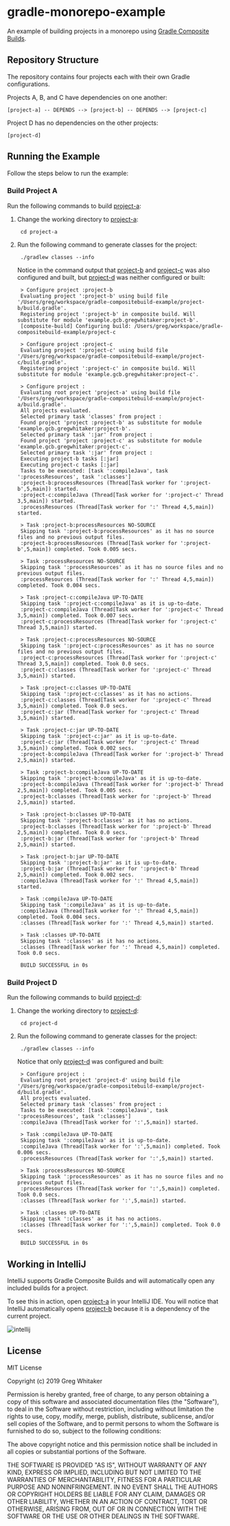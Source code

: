 # gradle-monorepo-example

An example of building projects in a monorepo using [Gradle Composite Builds](https://docs.gradle.org/current/userguide/composite_builds.html).

## Repository Structure
The repository contains four projects each with their own Gradle configurations.

Projects A, B, and C have dependencies on one another:

    [project-a] -- DEPENDS --> [project-b] -- DEPENDS --> [project-c]
    
Project D has no dependencies on the other projects:
    
    [project-d]

## Running the Example
Follow the steps below to run the example:

### Build Project A
Run the following commands to build [project-a](project-a):

1. Change the working directory to [project-a](project-a):

        cd project-a
        
2. Run the following command to generate classes for the project:

        ./gradlew classes --info
        
    Notice in the command output that [project-b](project-b) and [project-c](project-c) was also configured and built, 
    but [project-d](project-d) was neither configured or built:

        > Configure project :project-b
        Evaluating project ':project-b' using build file '/Users/greg/workspace/gradle-compositebuild-example/project-b/build.gradle'.
        Registering project ':project-b' in composite build. Will substitute for module 'example.gcb.gregwhitaker:project-b'.
        [composite-build] Configuring build: /Users/greg/workspace/gradle-compositebuild-example/project-c
        
        > Configure project :project-c
        Evaluating project ':project-c' using build file '/Users/greg/workspace/gradle-compositebuild-example/project-c/build.gradle'.
        Registering project ':project-c' in composite build. Will substitute for module 'example.gcb.gregwhitaker:project-c'.
        
        > Configure project :
        Evaluating root project 'project-a' using build file '/Users/greg/workspace/gradle-compositebuild-example/project-a/build.gradle'.
        All projects evaluated.
        Selected primary task 'classes' from project :
        Found project 'project :project-b' as substitute for module 'example.gcb.gregwhitaker:project-b'.
        Selected primary task ':jar' from project :
        Found project 'project :project-c' as substitute for module 'example.gcb.gregwhitaker:project-c'.
        Selected primary task ':jar' from project :
        Executing project-b tasks [:jar]
        Executing project-c tasks [:jar]
        Tasks to be executed: [task ':compileJava', task ':processResources', task ':classes']
        :project-b:processResources (Thread[Task worker for ':project-b',5,main]) started.
        :project-c:compileJava (Thread[Task worker for ':project-c' Thread 3,5,main]) started.
        :processResources (Thread[Task worker for ':' Thread 4,5,main]) started.
        
        > Task :project-b:processResources NO-SOURCE
        Skipping task ':project-b:processResources' as it has no source files and no previous output files.
        :project-b:processResources (Thread[Task worker for ':project-b',5,main]) completed. Took 0.005 secs.
        
        > Task :processResources NO-SOURCE
        Skipping task ':processResources' as it has no source files and no previous output files.
        :processResources (Thread[Task worker for ':' Thread 4,5,main]) completed. Took 0.004 secs.
        
        > Task :project-c:compileJava UP-TO-DATE
        Skipping task ':project-c:compileJava' as it is up-to-date.
        :project-c:compileJava (Thread[Task worker for ':project-c' Thread 3,5,main]) completed. Took 0.007 secs.
        :project-c:processResources (Thread[Task worker for ':project-c' Thread 3,5,main]) started.
        
        > Task :project-c:processResources NO-SOURCE
        Skipping task ':project-c:processResources' as it has no source files and no previous output files.
        :project-c:processResources (Thread[Task worker for ':project-c' Thread 3,5,main]) completed. Took 0.0 secs.
        :project-c:classes (Thread[Task worker for ':project-c' Thread 3,5,main]) started.
        
        > Task :project-c:classes UP-TO-DATE
        Skipping task ':project-c:classes' as it has no actions.
        :project-c:classes (Thread[Task worker for ':project-c' Thread 3,5,main]) completed. Took 0.0 secs.
        :project-c:jar (Thread[Task worker for ':project-c' Thread 3,5,main]) started.
        
        > Task :project-c:jar UP-TO-DATE
        Skipping task ':project-c:jar' as it is up-to-date.
        :project-c:jar (Thread[Task worker for ':project-c' Thread 3,5,main]) completed. Took 0.002 secs.
        :project-b:compileJava (Thread[Task worker for ':project-b' Thread 2,5,main]) started.
        
        > Task :project-b:compileJava UP-TO-DATE
        Skipping task ':project-b:compileJava' as it is up-to-date.
        :project-b:compileJava (Thread[Task worker for ':project-b' Thread 2,5,main]) completed. Took 0.005 secs.
        :project-b:classes (Thread[Task worker for ':project-b' Thread 2,5,main]) started.
        
        > Task :project-b:classes UP-TO-DATE
        Skipping task ':project-b:classes' as it has no actions.
        :project-b:classes (Thread[Task worker for ':project-b' Thread 2,5,main]) completed. Took 0.0 secs.
        :project-b:jar (Thread[Task worker for ':project-b' Thread 2,5,main]) started.
        
        > Task :project-b:jar UP-TO-DATE
        Skipping task ':project-b:jar' as it is up-to-date.
        :project-b:jar (Thread[Task worker for ':project-b' Thread 2,5,main]) completed. Took 0.002 secs.
        :compileJava (Thread[Task worker for ':' Thread 4,5,main]) started.
        
        > Task :compileJava UP-TO-DATE
        Skipping task ':compileJava' as it is up-to-date.
        :compileJava (Thread[Task worker for ':' Thread 4,5,main]) completed. Took 0.004 secs.
        :classes (Thread[Task worker for ':' Thread 4,5,main]) started.
        
        > Task :classes UP-TO-DATE
        Skipping task ':classes' as it has no actions.
        :classes (Thread[Task worker for ':' Thread 4,5,main]) completed. Took 0.0 secs.

        BUILD SUCCESSFUL in 0s

### Build Project D
Run the following commands to build [project-d](project-d):

1. Change the working directory to [project-d](project-d):

        cd project-d
        
2. Run the following command to generate classes for the project:

        ./gradlew classes --info
        
    Notice that only [project-d](project-d) was configured and built:
        
        > Configure project :
        Evaluating root project 'project-d' using build file '/Users/greg/workspace/gradle-compositebuild-example/project-d/build.gradle'.
        All projects evaluated.
        Selected primary task 'classes' from project :
        Tasks to be executed: [task ':compileJava', task ':processResources', task ':classes']
        :compileJava (Thread[Task worker for ':',5,main]) started.
        
        > Task :compileJava UP-TO-DATE
        Skipping task ':compileJava' as it is up-to-date.
        :compileJava (Thread[Task worker for ':',5,main]) completed. Took 0.006 secs.
        :processResources (Thread[Task worker for ':',5,main]) started.
        
        > Task :processResources NO-SOURCE
        Skipping task ':processResources' as it has no source files and no previous output files.
        :processResources (Thread[Task worker for ':',5,main]) completed. Took 0.0 secs.
        :classes (Thread[Task worker for ':',5,main]) started.
        
        > Task :classes UP-TO-DATE
        Skipping task ':classes' as it has no actions.
        :classes (Thread[Task worker for ':',5,main]) completed. Took 0.0 secs.
        
        BUILD SUCCESSFUL in 0s
        
## Working in IntelliJ
IntelliJ supports Gradle Composite Builds and will automatically open any included builds for a project.

To see this in action, open [project-a](project-a) in your IntelliJ IDE. You will notice that IntelliJ automatically
opens [project-b](project-d) because it is a dependency of the current project.

![intellij](intellij_screenshot.png)

        
## License
MIT License

Copyright (c) 2019 Greg Whitaker

Permission is hereby granted, free of charge, to any person obtaining a copy
of this software and associated documentation files (the "Software"), to deal
in the Software without restriction, including without limitation the rights
to use, copy, modify, merge, publish, distribute, sublicense, and/or sell
copies of the Software, and to permit persons to whom the Software is
furnished to do so, subject to the following conditions:

The above copyright notice and this permission notice shall be included in all
copies or substantial portions of the Software.

THE SOFTWARE IS PROVIDED "AS IS", WITHOUT WARRANTY OF ANY KIND, EXPRESS OR
IMPLIED, INCLUDING BUT NOT LIMITED TO THE WARRANTIES OF MERCHANTABILITY,
FITNESS FOR A PARTICULAR PURPOSE AND NONINFRINGEMENT. IN NO EVENT SHALL THE
AUTHORS OR COPYRIGHT HOLDERS BE LIABLE FOR ANY CLAIM, DAMAGES OR OTHER
LIABILITY, WHETHER IN AN ACTION OF CONTRACT, TORT OR OTHERWISE, ARISING FROM,
OUT OF OR IN CONNECTION WITH THE SOFTWARE OR THE USE OR OTHER DEALINGS IN THE
SOFTWARE.
